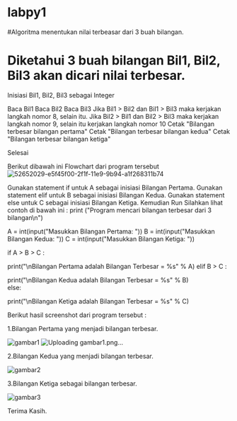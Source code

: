 
# labpy1

 #Algoritma menentukan nilai terbeasar dari 3 buah bilangan.

# Diketahui 3 buah bilangan Bil1, Bil2, Bil3 akan dicari nilai terbesar.

Inisiasi Bil1, Bil2, Bil3 sebagai Integer

Baca Bil1
Baca Bil2
Baca Bil3
Jika Bil1 > Bil2 dan Bil1 > Bil3 maka kerjakan langkah nomor 8, selain itu.
Jika Bil2 > Bil1 dan Bil2 > Bil3 maka kerjakan langkah nomor 9, selain itu kerjakan langkah nomor 10
Cetak "Bilangan terbesar bilangan pertama"
Cetak "Bilangan terbesar bilangan kedua"
Cetak "Bilangan terbesar bilangan ketiga"

Selesai

Berikut dibawah ini Flowchart dari program tersebut
![52652029-e5f45f00-2f1f-11e9-9b94-a1f268311b74](https://user-images.githubusercontent.com/46926758/52713623-62dc1300-2fca-11e9-9901-b3ba173f13ac.jpg)

Gunakan statement if untuk A sebagai inisiasi Bilangan Pertama.
Gunakan statement elif untuk B sebagai inisiasi Bilangan Kedua.
Gunakan statement else untuk C sebagai inisiasi Bilangan Ketiga.
Kemudian Run
Silahkan lihat contoh di bawah ini :
print ("Program mencari bilangan terbesar dari 3 bilangan\n")

A = int(input("Masukkan Bilangan Pertama: "))
B = int(input("Masukkan Bilangan Kedua: "))
C = int(input("Masukkan Bilangan Ketiga: "))

if A > B > C :

print("\nBilangan Pertama adalah Bilangan Terbesar = %s" % A)
elif B > C :

print("\nBilangan Kedua adalah  Bilangan Terbesar = %s" % B)  
else:

print("\nBilangan Ketiga adalah Bilangan Terbesar = %s" % C)

Berikut hasil screenshot dari program tersebut :

1.Bilangan Pertama yang menjadi bilangan terbesar.


![gambar1](https://user-images.githubusercontent.com/46926758/52714963-cf0c4600-2fcd-11e9-99aa-dd3af1a2d7b9.png)
![Uploading gambar1.png…]()

2.Bilangan Kedua yang menjadi bilangan terbesar.

![gambar2](https://user-images.githubusercontent.com/46926758/52715056-0ed32d80-2fce-11e9-9869-e91753cba158.png)

3.Bilangan Ketiga sebagai bilangan terbesar.

![gambar3](https://user-images.githubusercontent.com/46926758/52715232-7ab59600-2fce-11e9-923e-8ed92f5a98ab.png)

Terima Kasih. 
